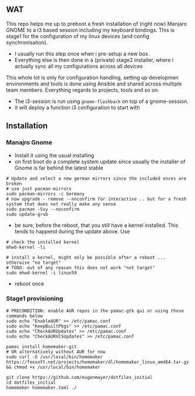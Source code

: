 ## WAT

This repo helps me up to preboot a fresh installation of (right now) Manjaro GNOME to a 
i3 based session including my keyboard bindings. This is stage1 for the configuration of my linux devices (and config synchronisation).

- I usually run this step once when i pre-setup a new box.
- Everything else is then done in a (private) stage2 installer, where i actually sync all my configurations across all devices

This whole lot is only for configuration handling, setting up developmen environments and tools is done using Ansible and shared across multiple team members. Everything regards to projects, tools and so on.

- The i3-session is run using `gnome-flashback` on top of a gnome-session. 
- it will deploy a function i3 configuration to start with


## Installation

### Manajro Gnome

- Install it using the usual installing
- on first boot do a complete system update since usually the installer of Gnome is far behind the latest stable
```
# Update and select a new german mirrors since the included onces are broken
# use just pacman-mirrors
sudo pacman-mirrors -c Germany
# now upgrade - remove --noconfirm for interactive .. but for a fresh system that does not really make any sense
sudo pacman -Suy --noconfirm
sudo update-grub
```

- be sure, before the reboot, that you still have a kernel installed. This tends to happend during the update above. Use
```
# check the installed kernel
mhwd-kernel -li

# install a kernel, might only be possible after a reboot ... otherwise "no target"
# TODO: out of any reason this does not work "not target"
sudo mhwd-kernel -i linux59
```
- reboot once

### Stage1 provisioning

```
# PRECONDITION: enable AUR repos in the pamac-gtk gui or using those commands below
sudo echo "EnableAUR" >> /etc/pamac.conf
sudo echo "KeepBuiltPkgs" >> /etc/pamac.conf
sudo echo "CheckAURUpdates" >> /etc/pamac.conf
sudo echo "CheckAURVCSUpdates" >> /etc/pamac.conf

pamac install homemaker-git
# OR alternatively without AUR for now
sudo curl -O /usr/local/bin/homemaker https://foosoft.net/projects/homemaker/dl/homemaker_linux_amd64.tar.gz && chmod +x /usr/local/bin/homemaker

git clone https://github.com/eugenmayer/dotfiles_initial
cd dotfiles_initial
homemaker homemaker.toml ./
```
